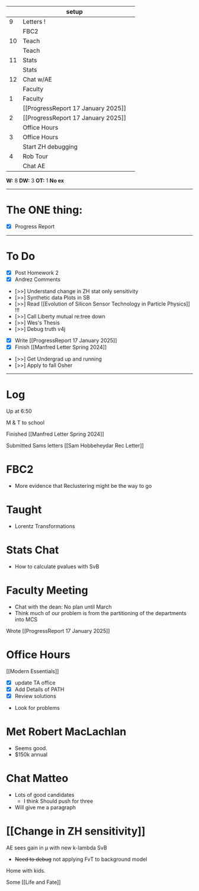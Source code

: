 
|     | setup                              |     |
| --- | ---------------------------------- | --- |
| 9   | Letters !                          |     |
|     | FBC2                               |     |
| 10  | Teach                              |     |
|     | Teach                              |     |
| 11  | Stats                              |     |
|     | Stats                              |     |
| 12  | Chat w/AE                          |     |
|     | Faculty                            |     |
| 1   | Faculty                            |     |
|     | [[ProgressReport 17 January 2025]] |     |
| 2   | [[ProgressReport 17 January 2025]] |     |
|     | Office Hours                       |     |
| 3   | Office Hours                       |     |
|     | Start ZH debugging                 |     |
| 4   | Rob Tour                           |     |
|     | Chat AE                            |     |

**W:** 8 
**DW:** 3
**OT:**  1
**No ex**

---
# The ONE thing: 
- [x] Progress Report

---
# To Do

- [x] Post Homework 2
- [x] Andrez Comments
- [>>] Understand change in ZH stat only sensitivity 
- [>>] Synthetic data Plots in SB 
- [>>] Read [[Evolution of Silicon Sensor Technology in Particle Physics]] !!!
- [>>] Call Liberty mutual re:tree down
- [>>] Wes's Thesis
- [>>] Debug truth v4j
- [x] Write  [[ProgressReport 17 January 2025]]
- [x] Finish [[Manfred Letter Spring 2024]]
- [>>] Get Undergrad up and running
- [>>] Apply to fall Osher 

---

# Log

Up at 6:50 

M & T to school

Finished [[Manfred Letter Spring 2024]]

Submitted Sams letters
[[Sam Hobbeheydar Rec Letter]]

# FBC2
- More evidence that Reclustering might be the way to go

# Taught 
- Lorentz Transformations

# Stats Chat
- How to calculate pvalues with SvB 

# Faculty Meeting
- Chat with the dean: No plan until March
- Think much of our problem is from the partitioning of the departments into MCS

Wrote [[ProgressReport 17 January 2025]]

# Office Hours
[[Modern Essentials]]
- [x] update TA office
- [x] Add Details of PATH
- [x] Review solutions 
- Look for problems


# Met Robert MacLachlan 
- Seems good. 
- $150k annual

# Chat Matteo
- Lots of good candidates
	- I think Should push for three
- Will give me a paragraph 


# [[Change in ZH sensitivity]]


AE sees gain in µ with new k-lambda SvB
-  ~~Need to debug~~ not applying FvT to background model

Home with kids.

Some [[Life and Fate]]